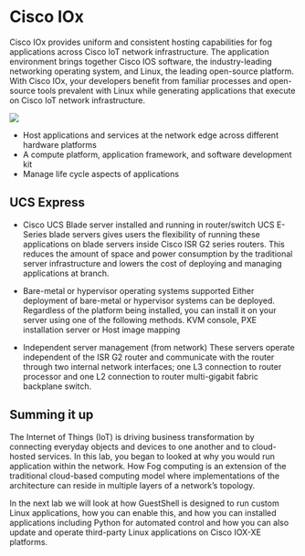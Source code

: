 # Cisco IOx 

Cisco IOx provides uniform and consistent hosting capabilities for fog applications across Cisco IoT network infrastructure. 
The application environment brings together Cisco IOS software, the industry-leading networking operating system, and Linux, 
the leading open-source platform. With Cisco IOx, your developers benefit from familiar processes and open-source tools prevalent 
with Linux while generating applications that execute on Cisco IoT network infrastructure.

 ![](/posts/files/cloud_to_fog/images/cisco_iox.jpg)

- Host applications and services at the network edge across different hardware platforms
- A compute platform, application framework, and software development kit
- Manage life cycle aspects of applications

## UCS Express

- Cisco UCS Blade server installed and running in router/switch
UCS E-Series blade servers gives users the flexibility of running these applications on blade servers inside 
Cisco ISR G2 series routers. This reduces the amount of space and power consumption by the traditional 
server infrastructure and lowers the cost of deploying and managing applications at branch.

- Bare-metal or hypervisor operating systems supported
Either deployment of bare-metal or hypervisor systems can be deployed. 
Regardless of the platform being installed, you can install it on your server using one of the following methods. KVM console, PXE installation server
or Host image mapping

- Independent server management (from network)
These servers operate independent of the ISR G2 router and communicate with the router through two internal network 
interfaces; one L3 connection to router processor and one L2 connection to router multi-gigabit fabric backplane switch.


## Summing it up

The Internet of Things (IoT) is driving business transformation by connecting everyday objects and devices to one another and to cloud-hosted services. In this lab, you began to looked at why you would run application within the network. How Fog computing is an extension of the traditional cloud-based computing model where implementations of the architecture can reside in multiple layers of a network’s topology.


In the next lab we will look at how GuestShell is designed to run custom Linux applications, how you can enable this, and how you can installed applications including Python for automated control and how you can also update and operate third-party Linux applications on Cisco IOX-XE platforms.